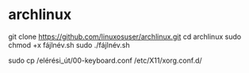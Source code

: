 # archlinux

git clone https://github.com/linuxosuser/archlinux.git
cd archlinux
sudo chmod +x fájlnév.sh
sudo ./fájlnév.sh

sudo cp /elérési_út/00-keyboard.conf /etc/X11/xorg.conf.d/
